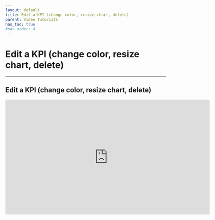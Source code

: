 ```yaml
---
layout: default
title: Edit a KPI (change color, resize chart, delete)
parent: Video Tutorials
has_toc: true
#nav_order: 4
---
```


# Edit a KPI (change color, resize chart, delete)

---

## Edit a KPI (change color, resize chart, delete)

<iframe src="https://player.vimeo.com/video/453636930" width="640" height="360" frameborder="0" allow="autoplay; fullscreen" allowfullscreen></iframe>
